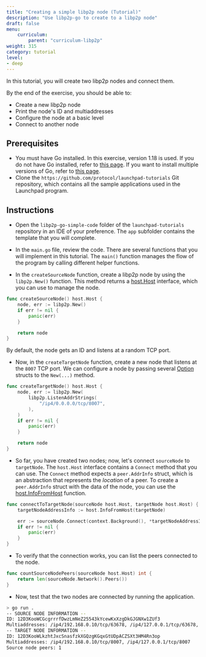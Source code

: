 ```yaml
---
title: "Creating a simple libp2p node (Tutorial)"
description: "Use libp2p-go to create to a libp2p node"
draft: false
menu:
    curriculum:
        parent: "curriculum-libp2p"
weight: 315
category: tutorial
level:
- deep
---
```


In this tutorial, you will create two libp2p nodes and connect them.

By the end of the exercise, you should be able to:

* Create a new libp2p node
* Print the node's ID and multiaddresses
* Configure the node at a basic level
* Connect to another node

## Prerequisites

* You must have Go installed. In this exercise, version 1.18 is used.
If you do not have Go installed, refer to [this page](https://go.dev/doc/install).
If you want to install multiple versions of Go, refer to [this page](https://go.dev/doc/manage-install#installing-multiple).
* Clone the `https://github.com/protocol/launchpad-tutorials` Git repository, which contains all the sample applications used in the Launchpad program.

## Instructions

* Open the `libp2p-go-simple-code` folder of the `launchpad-tutorials` repository in an IDE of your preference. The `app` subfolder contains the template that you will complete.

* In the `main.go` file, review the code.
There are several functions that you will implement in this tutorial.
The `main()` function manages the flow of the program by calling different helper functions.

* In the `createSourceNode` function, create a libp2p node by using the `libp2p.New()` function.
This method returns a [host.Host](https://github.com/libp2p/go-libp2p/blob/master/core/host/host.go#L25) interface, which you can use to manage the node.

```go
func createSourceNode() host.Host {
	node, err := libp2p.New()
	if err != nil {
		panic(err)
	}

	return node
}
```

By default, the node gets an ID and listens at a random TCP port.

* Now, in the `createTargetNode` function, create a new node that listens at the `8007` TCP port. We can configure a node by passing several [Option](https://github.com/libp2p/go-libp2p/blob/master/libp2p.go#L13) structs to the `New(...)` method.

```go
func createTargetNode() host.Host {
	node, err := libp2p.New(
		libp2p.ListenAddrStrings(
			"/ip4/0.0.0.0/tcp/8007",
		),
	)
	if err != nil {
		panic(err)
	}

	return node
}
```

* So far, you have created two nodes; now, let's connect `sourceNode` to `targetNode`.
The `host.Host` interface contains a `Connect` method that you can use.
The `Connect` method expects a `peer.AddrInfo` struct, which is an abstraction that represents the _location_ of a peer.
To create a `peer.AddrInfo` struct with the data of the node, you can use the [host.InfoFromHost](https://github.com/libp2p/go-libp2p/blob/master/core/host/helpers.go#L6) function.

```go
func connectToTargetNode(sourceNode host.Host, targetNode host.Host) {
	targetNodeAddressInfo := host.InfoFromHost(targetNode)

	err := sourceNode.Connect(context.Background(), *targetNodeAddressInfo)
	if err != nil {
		panic(err)
	}
}
```

* To verify that the connection works, you can list the peers connected to the node.

```go
func countSourceNodePeers(sourceNode host.Host) int {
	return len(sourceNode.Network().Peers())
}
```

* Now, test that the two nodes are connected by running the application.

```bash
> go run .
-- SOURCE NODE INFORMATION --
ID: 12D3KooWCGcgrrrfDwzLmNeZ25543kYcewKxXzgDkGJGNXw1ZUf3
Multiaddresses: /ip4/192.168.0.10/tcp/63678, /ip4/127.0.0.1/tcp/63678, /ip6/::1/tcp/63681
-- TARGET NODE INFORMATION --
ID: 12D3KooWLkzhtJxcSnasfzkXGQzgKGqxGtUDpACZSXt3HM4Rn3op
Multiaddresses: /ip4/192.168.0.10/tcp/8007, /ip4/127.0.0.1/tcp/8007
Source node peers: 1
```